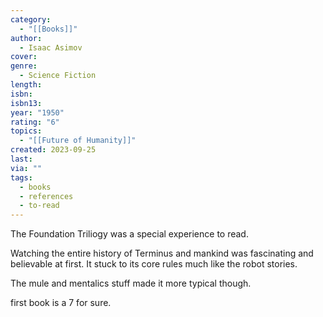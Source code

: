 ```yaml
---
category:
  - "[[Books]]"
author:
  - Isaac Asimov
cover: 
genre:
  - Science Fiction
length: 
isbn: 
isbn13: 
year: "1950"
rating: "6"
topics:
  - "[[Future of Humanity]]"
created: 2023-09-25
last: 
via: ""
tags:
  - books
  - references
  - to-read
---
```

The Foundation Triliogy was a special experience to read. 

Watching the entire history of Terminus and mankind was fascinating and believable at first. It stuck to its core rules much like the robot stories. 

The mule and mentalics stuff made it more typical though.

first book is a 7 for sure.